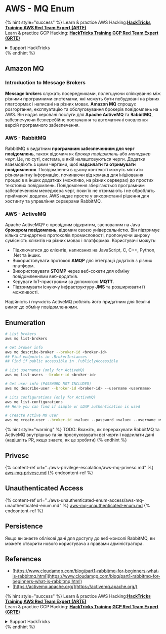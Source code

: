 # AWS - MQ Enum

{% hint style="success" %}
Learn & practice AWS Hacking:<img src="../../../.gitbook/assets/image (1) (1) (1).png" alt="" data-size="line">[**HackTricks Training AWS Red Team Expert (ARTE)**](https://training.hacktricks.xyz/courses/arte)<img src="../../../.gitbook/assets/image (1) (1) (1).png" alt="" data-size="line">\
Learn & practice GCP Hacking: <img src="../../../.gitbook/assets/image (2).png" alt="" data-size="line">[**HackTricks Training GCP Red Team Expert (GRTE)**<img src="../../../.gitbook/assets/image (2).png" alt="" data-size="line">](https://training.hacktricks.xyz/courses/grte)

<details>

<summary>Support HackTricks</summary>

* Check the [**subscription plans**](https://github.com/sponsors/carlospolop)!
* **Join the** 💬 [**Discord group**](https://discord.gg/hRep4RUj7f) or the [**telegram group**](https://t.me/peass) or **follow** us on **Twitter** 🐦 [**@hacktricks\_live**](https://twitter.com/hacktricks_live)**.**
* **Share hacking tricks by submitting PRs to the** [**HackTricks**](https://github.com/carlospolop/hacktricks) and [**HackTricks Cloud**](https://github.com/carlospolop/hacktricks-cloud) github repos.

</details>
{% endhint %}

## Amazon MQ

### Introduction to Message Brokers

**Message brokers** служать посередниками, полегшуючи спілкування між різними програмними системами, які можуть бути побудовані на різних платформах і написані на різних мовах. **Amazon MQ** спрощує розгортання, експлуатацію та обслуговування брокерів повідомлень на AWS. Він надає керовані послуги для **Apache ActiveMQ** та **RabbitMQ**, забезпечуючи безперебійне постачання та автоматичні оновлення версій програмного забезпечення.

### AWS - RabbitMQ

RabbitMQ є видатним **програмним забезпеченням для черг повідомлень**, також відомим як _брокер повідомлень_ або _менеджер черг_. Це, по суті, система, в якій налаштовуються черги. Додатки взаємодіють з цими чергами, щоб **надсилати та отримувати повідомлення**. Повідомлення в цьому контексті можуть містити різноманітну інформацію, починаючи від команд для ініціювання процесів в інших додатках (можливо, на різних серверах) до простих текстових повідомлень. Повідомлення зберігаються програмним забезпеченням менеджера черг, поки їх не отримають і не оброблять приймаючі додатки. AWS надає просте у використанні рішення для хостингу та управління серверами RabbitMQ.

### AWS - ActiveMQ

Apache ActiveMQ® є провідним відкритим, заснованим на Java **брокером повідомлень**, відомим своєю універсальністю. Він підтримує кілька стандартних протоколів промисловості, пропонуючи широку сумісність клієнтів на різних мовах і платформах. Користувачі можуть:

* Підключатися до клієнтів, написаних на JavaScript, C, C++, Python, .Net та інших.
* Використовувати протокол **AMQP** для інтеграції додатків з різних платформ.
* Використовувати **STOMP** через веб-сокети для обміну повідомленнями веб-додатків.
* Керувати IoT-пристроями за допомогою **MQTT**.
* Підтримувати існуючу інфраструктуру **JMS** та розширювати її можливості.

Надійність і гнучкість ActiveMQ роблять його придатним для безлічі вимог до обміну повідомленнями.

## Enumeration
```bash
# List brokers
aws mq list-brokers

# Get broker info
aws mq describe-broker --broker-id <broker-id>
## Find endpoints in .BrokerInstances
## Find if public accessible in .PubliclyAccessible

# List usernames (only for ActiveMQ)
aws mq list-users --broker-id <broker-id>

# Get user info (PASSWORD NOT INCLUDED)
aws mq describe-user --broker-id <broker-id> --username <username>

# Lits configurations (only for ActiveMQ)
aws mq list-configurations
## Here you can find if simple or LDAP authentication is used

# Creacte Active MQ user
aws mq create-user --broker-id <value> --password <value> --username <value> --console-access
```
{% hint style="warning" %}
TODO: Вкажіть, як перерахувати RabbitMQ та ActiveMQ внутрішньо та як прослуховувати всі черги і надсилати дані (надішліть PR, якщо знаєте, як це зробити)
{% endhint %}

## Privesc

{% content-ref url="../aws-privilege-escalation/aws-mq-privesc.md" %}
[aws-mq-privesc.md](../aws-privilege-escalation/aws-mq-privesc.md)
{% endcontent-ref %}

## Unauthenticated Access

{% content-ref url="../aws-unauthenticated-enum-access/aws-mq-unauthenticated-enum.md" %}
[aws-mq-unauthenticated-enum.md](../aws-unauthenticated-enum-access/aws-mq-unauthenticated-enum.md)
{% endcontent-ref %}

## Persistence

Якщо ви знаєте облікові дані для доступу до веб-консолі RabbitMQ, ви можете створити нового користувача з правами адміністратора.

## References

* [https://www.cloudamqp.com/blog/part1-rabbitmq-for-beginners-what-is-rabbitmq.html](https://www.cloudamqp.com/blog/part1-rabbitmq-for-beginners-what-is-rabbitmq.html)
* [https://activemq.apache.org/](https://activemq.apache.org/)

{% hint style="success" %}
Learn & practice AWS Hacking:<img src="../../../.gitbook/assets/image (1) (1) (1).png" alt="" data-size="line">[**HackTricks Training AWS Red Team Expert (ARTE)**](https://training.hacktricks.xyz/courses/arte)<img src="../../../.gitbook/assets/image (1) (1) (1).png" alt="" data-size="line">\
Learn & practice GCP Hacking: <img src="../../../.gitbook/assets/image (2).png" alt="" data-size="line">[**HackTricks Training GCP Red Team Expert (GRTE)**<img src="../../../.gitbook/assets/image (2).png" alt="" data-size="line">](https://training.hacktricks.xyz/courses/grte)

<details>

<summary>Support HackTricks</summary>

* Check the [**subscription plans**](https://github.com/sponsors/carlospolop)!
* **Join the** 💬 [**Discord group**](https://discord.gg/hRep4RUj7f) or the [**telegram group**](https://t.me/peass) or **follow** us on **Twitter** 🐦 [**@hacktricks\_live**](https://twitter.com/hacktricks_live)**.**
* **Share hacking tricks by submitting PRs to the** [**HackTricks**](https://github.com/carlospolop/hacktricks) and [**HackTricks Cloud**](https://github.com/carlospolop/hacktricks-cloud) github repos.

</details>
{% endhint %}
